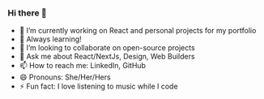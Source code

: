 ### Hi there 👋
<!--
**fradelycodes/fradelycodes** is a ✨ _special_ ✨ repository because its `README.md` (this file) appears on your GitHub profile.
-->
- 🔭 I’m currently working on React and personal projects for my portfolio
- 🌱 Always learning!
- 👯 I’m looking to collaborate on open-source projects
- 💬 Ask me about React/NextJs, Design, Web Builders
- 📫 How to reach me: LinkedIn, GitHub
- 😄 Pronouns: She/Her/Hers
- ⚡ Fun fact: I love listening to music while I code

